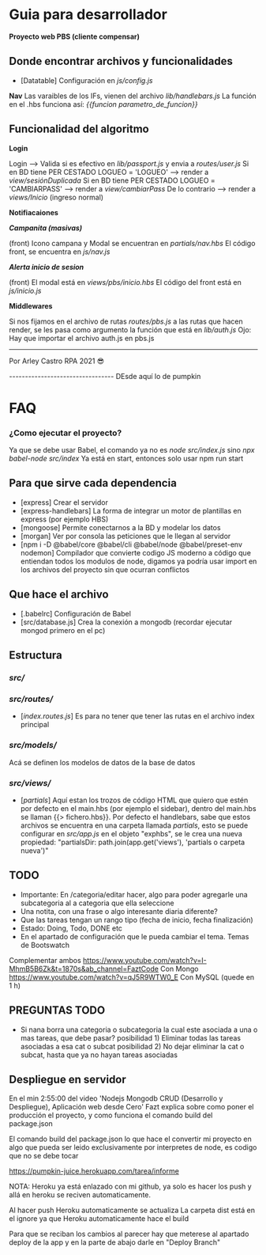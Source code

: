 # Guia para desarrollador

**Proyecto web PBS (cliente compensar)**

## Donde encontrar archivos y funcionalidades

- [Datatable] Configuración en _js/config.js_

**Nav**
Las varaibles de los IFs, vienen del archivo _lib/handlebars.js_
La función en el .hbs funciona así: _{{funcion parametro_de_funcion}}_

## Funcionalidad del algoritmo

**Login**

Login --> Valida si es efectivo en _lib/passport.js_ y envia a _routes/user.js_
Si en BD tiene PER CESTADO LOGUEO = 'LOGUEO' --> render a _view/sesiónDuplicada_
Si en BD tiene PER CESTADO LOGUEO = 'CAMBIARPASS' --> render a _view/cambiarPass_
De lo contrario --> render a _views/Inicio_ (ingreso normal)

**Notifiacaiones**

**_Campanita (masivas)_**

(front) Icono campana y Modal se encuentran en _partials/nav.hbs_
El código front, se encuentra en _js/nav.js_

**_Alerta inicio de sesion_**

(front) El modal está en _views/pbs/inicio.hbs_
El código del front está en _js/inicio.js_

**Middlewares**

Si nos fijamos en el archivo de rutas _routes/pbs.js_ a las rutas que hacen render, se les pasa como argumento la función que está en _lib/auth.js_
Ojo: Hay que importar el archivo auth.js en pbs.js

---

Por Arley Castro RPA 2021 😎

--------------------------------- DEsde aquí lo de pumpkin

# FAQ

### ¿Como ejecutar el proyecto?

Ya que se debe usar Babel, el comando ya no es _node src/index.js_ sino _npx babel-node src/index_
Ya está en start, entonces solo usar npm run start

## Para que sirve cada dependencia

- [express] Crear el servidor
- [express-handlebars] La forma de integrar un motor de plantillas en express (por ejemplo HBS)
- [mongoose] Permite conectarnos a la BD y modelar los datos
- [morgan] Ver por consola las peticiones que le llegan al servidor
- [npm i -D @babel/core @babel/cli @babel/node @babel/preset-env nodemon] Compilador que convierte codigo JS moderno a código que entiendan todos los modulos de node, digamos ya podría usar import en los archivos del proyecto sin que ocurran conflictos

## Que hace el archivo

- [.babelrc] Configuración de Babel
- [src/database.js] Crea la conexión a mongodb (recordar ejecutar mongod primero en el pc)

## Estructura

### _src/_

### _src/routes/_

- [_index.routes.js_] Es para no tener que tener las rutas en el archivo index principal

### _src/models/_

Acá se definen los modelos de datos de la base de datos

### _src/views/_

- [_partials_] Aquí estan los trozos de código HTML que quiero que estén por defecto en el main.hbs (por ejemplo el sidebar), dentro del main.hbs se llaman {{> fichero.hbs}}. Por defecto el handlebars, sabe que estos archivos se encuentra en una carpeta llamada _partials_, esto se puede configurar en _src/app.js_ en el objeto "exphbs", se le crea una nueva propiedad: "partialsDir: path.join(app.get('views'), 'partials o carpeta nueva')"

## TODO

- Importante: En /categoria/editar hacer, algo para poder agregarle una subcategoria al a categoria que ella seleccione
- Una notita, con una frase o algo interesante diaria diferente?
- Que las tareas tengan un rango tipo (fecha de inicio, fecha finalización)
- Estado: Doing, Todo, DONE etc
- En el apartado de configuración que le pueda cambiar el tema. Temas de Bootswatch

Complementar ambos
https://www.youtube.com/watch?v=I-MhmB5B6Zk&t=1870s&ab_channel=FaztCode Con Mongo
https://www.youtube.com/watch?v=qJ5R9WTW0_E Con MySQL (quede en 1 h)

## PREGUNTAS TODO

- Si nana borra una categoria o subcategoria la cual este asociada a una o mas tareas, que debe pasar?
  posibilidad 1) Eliminar todas las tareas asociadas a esa cat o subcat
  posibilidad 2) No dejar eliminar la cat o subcat, hasta que ya no hayan tareas asociadas

## Despliegue en servidor

En el min 2:55:00 del video 'Nodejs Mongodb CRUD (Desarrollo y Despliegue), Aplicación web desde Cero' Fazt explica sobre como poner el producción el proyecto, y como funciona el comando build del package.json

El comando build del package.json lo que hace el convertir mi proyecto en algo que pueda ser leido exclusivamente por interpretes de node, es codigo que no se debe tocar

https://pumpkin-juice.herokuapp.com/tarea/informe

NOTA: Heroku ya está enlazado con mi github, ya solo es hacer los push y allá en heroku se reciven automaticamente.

Al hacer push Heroku automaticamente se actualiza
La carpeta dist está en el ignore ya que Heroku automaticamente hace el build

Para que se reciban los cambios al parecer hay que meterese al apartado deploy de la app y en la parte de abajo darle en "Deploy Branch"
